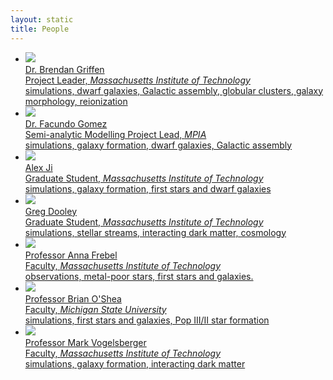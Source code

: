 ```yaml
---
layout: static
title: People
---
```


<ul class="projectlist">
  <li>
  <a href="http://www.brendangriffen.com/" target="_blank">
      <img src="/people/bgriffen.jpg">
      <div class="container">
        <span class="projectlistheading">Dr. Brendan Griffen</span><br />
        Project Leader, <em>Massachusetts Institute of Technology</em><br>
        simulations, dwarf galaxies, Galactic assembly, globular clusters, galaxy morphology, reionization
      </div>
  </a>
  </li>
  
  <li>
  <a href="http://www.mpa-garching.mpg.de/~fgomez/Welcome.html" target="_blank">
      <img src="/people/fgomez.jpg">
      <div class="container">
        <span class="projectlistheading">Dr. Facundo Gomez</span><br />
        Semi-analytic Modelling Project Lead, <em>MPIA</em><br>
        simulations, galaxy formation, dwarf galaxies, Galactic assembly
      </div>
  </a>
  </li> 

  <li>
  <a href="http://www.alexji.com" target="_blank">
      <img src="/people/alexji.jpg">
      <div class="container">
        <span class="projectlistheading">Alex Ji</span><br />
        Graduate Student, <em>Massachusetts Institute of Technology</em><br>
        simulations, galaxy formation, first stars and dwarf galaxies
      </div>
  </a>
  </li>   
 
   <li>
  <a href="http://space.mit.edu/people/dooley-gregory" target="_blank">
      <img src="/people/gdooley.jpg">
      <div class="container">
        <span class="projectlistheading">Greg Dooley</span><br />
        Graduate Student, <em>Massachusetts Institute of Technology</em><br>
        simulations, stellar streams, interacting dark matter, cosmology
      </div>
  </a>
  </li>

  <li>
  <a href="http://annafrebel.com/" target="_blank">
      <img src="/people/afrebel.jpg">
      <div class="container">
        <span class="projectlistheading">Professor Anna Frebel</span><br />
        Faculty, <em>Massachusetts Institute of Technology</em><br>
        observations, metal-poor stars, first stars and  galaxies.
      </div>
  </a>
  </li>

  <li>
  <a href="http://www.pa.msu.edu/~osheabr/" target="_blank">
      <img src="/people/boshea.jpg">
      <div class="container">
        <span class="projectlistheading">Professor Brian O'Shea</span><br />
        Faculty, <em>Michigan State University</em><br>
        simulations, first stars and galaxies, Pop III/II star formation
      </div>
  </a>
  </li>  

  <li>
  <a href="https://www.cfa.harvard.edu/~mvogelsb/homepage/" target="_blank">
      <img src="/people/vogelsberger.jpg">
      <div class="container">
        <span class="projectlistheading">Professor Mark Vogelsberger</span><br />
        Faculty, <em>Massachusetts Institute of Technology</em><br>
        simulations, galaxy formation, interacting dark matter
      </div>
  </a>
  </li> 

</ul>
